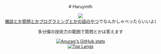 <center>
# Haruymth

![](https://komarev.com/ghpvc/?username=haruymth)  
[雑談とか質問とかプログラミングとかの話のやつ](https://github.com/haruymth/haru-ymth/issues/1)でなんかしゃべったらいいよ(  

多分僕の技術力の範囲で質問とかは答えます  

  
[![Anurag's GitHub stats](https://github-readme-stats.vercel.app/api?username=haruymth)](https://github.com/anuraghazra/github-readme-stats)<br>
[![Top Langs](https://github-readme-stats.vercel.app/api/top-langs/?username=haruymth&langs_count=8)](https://github.com/anuraghazra/github-readme-stats)
</center>
